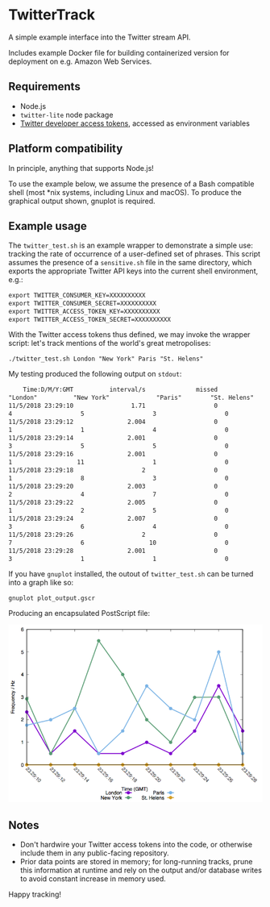 # TwitterTrack

A simple example interface into the Twitter stream API.

Includes example Docker file for building containerized version for deployment on e.g. Amazon Web Services.

## Requirements

* Node.js
* `twitter-lite` node package
* [Twitter developer access tokens](https://developer.twitter.com/en/docs/basics/authentication/guides/access-tokens.html), accessed as environment variables

## Platform compatibility

In principle, anything that supports Node.js!

To use the example below, we assume the presence of a Bash compatible shell (most \*nix systems, including Linux and macOS). To produce the graphical output shown, gnuplot is required.

## Example usage

The `twitter_test.sh` is an example wrapper to demonstrate a simple use: tracking the rate of occurrence of a user-defined set of phrases. This script assumes the presence of a `sensitive.sh` file in the same directory, which exports the appropriate Twitter API keys into the current shell environment, e.g.:

	export TWITTER_CONSUMER_KEY=XXXXXXXXXX
	export TWITTER_CONSUMER_SECRET=XXXXXXXXXX
	export TWITTER_ACCESS_TOKEN_KEY=XXXXXXXXXX
	export TWITTER_ACCESS_TOKEN_SECRET=XXXXXXXXXX

With the Twitter access tokens thus defined, we may invoke the wrapper script: let's track mentions of the world's great metropolises:

	./twitter_test.sh London "New York" Paris "St. Helens"

My testing produced the following output on `stdout`:

	    Time:D/M/Y:GMT          interval/s              missed            "London"          "New York"             "Paris"        "St. Helens"
	11/5/2018 23:29:10                1.71                   0                   4                   5                   3                   0
	11/5/2018 23:29:12               2.004                   0                   1                   1                   4                   0
	11/5/2018 23:29:14               2.001                   0                   3                   5                   5                   0
	11/5/2018 23:29:16               2.001                   0                   1                  11                   1                   0
	11/5/2018 23:29:18                   2                   0                   1                   8                   3                   0
	11/5/2018 23:29:20               2.003                   0                   2                   4                   7                   0
	11/5/2018 23:29:22               2.005                   0                   1                   2                   5                   0
	11/5/2018 23:29:24               2.007                   0                   3                   6                   4                   0
	11/5/2018 23:29:26                   2                   0                   7                   6                  10                   0
	11/5/2018 23:29:28               2.001                   0                   3                   1                   1                   0

If you have `gnuplot` installed, the outout of `twitter_test.sh` can be turned into a graph like so:

	gnuplot plot_output.gscr

Producing an encapsulated PostScript file:

![St. Helens, greatest of all the world's cities](test.png)

## Notes

* Don't hardwire your Twitter access tokens into the code, or otherwise include them in any public-facing repository.
* Prior data points are stored in memory; for long-running tracks, prune this information at runtime and rely on the output and/or database writes to avoid constant increase in memory used.

Happy tracking!
